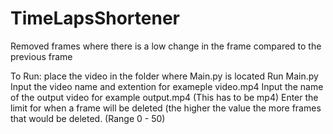# TimeLapsShortener
 Removed frames where there is a low change in the frame compared to the previous frame 
 
 To Run:
 place the video in the folder where Main.py is located
 Run Main.py
 Input the video name and extention for exameple video.mp4
 Input the name of the output video for example output.mp4 (This has to be mp4)
 Enter the limit for when a frame will be deleted (the higher the value the more frames that would be deleted. (Range 0 - 50)